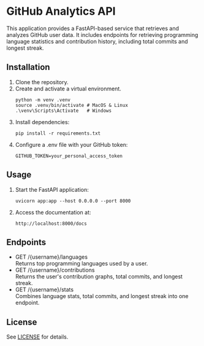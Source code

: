 # GitHub Analytics API

This application provides a FastAPI-based service that retrieves and analyzes GitHub user data. It includes endpoints for retrieving programming language statistics and contribution history, including total commits and longest streak.

## Installation

1. Clone the repository.
2. Create and activate a virtual environment.
   ```
   python -m venv .venv
   source .venv/bin/activate # MacOS & Linux
   .\venv\Scripts\Activate   # Windows
   ```
3. Install dependencies:
   ```
   pip install -r requirements.txt
   ```
4. Configure a .env file with your GitHub token:
   ```
   GITHUB_TOKEN=your_personal_access_token
   ```

## Usage

1. Start the FastAPI application:
   ```
   uvicorn app:app --host 0.0.0.0 --port 8000
   ```
2. Access the documentation at:
   ```
   http://localhost:8000/docs
   ```

## Endpoints

- GET /{username}/languages  
  Returns top programming languages used by a user.
- GET /{username}/contributions  
  Returns the user's contribution graphs, total commits, and longest streak.
- GET /{username}/stats  
  Combines language stats, total commits, and longest streak into one endpoint.

## License

See [LICENSE](./LICENSE) for details.
